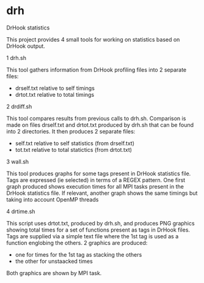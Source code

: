 # drh
DrHook statistics

This project provides 4 small tools for working on statistics based on DrHook output.

1 drh.sh

This tool gathers information from DrHook profiling files into 2 separate files:
- drself.txt relative to self timings
- drtot.txt relative to total timings

2 drdiff.sh

This tool compares results from previous calls to drh.sh. Comparison is made on files drself.txt and drtot.txt produced by drh.sh that can be found into 2 directories. It then produces 2 separate files:
- self.txt relative to self statistics (from drself.txt)
- tot.txt relative to total statictics (from drtot.txt)

3 wall.sh

This tool produces graphs for some tags present in DrHook statistics file. Tags are expressed (ie selected) in terms of a REGEX pattern. One first graph produced shows execution times for all MPI tasks present in the DrHook statistics file. If relevant, another graph shows the same timings but taking into account OpenMP threads

4 drtime.sh

This script uses drtot.txt, produced by drh.sh, and produces PNG graphics showing total times for a set of functions present as tags in DrHook files.
Tags are supplied via a simple text file where the 1st tag is used as a function englobing the others.
2 graphics are produced:
- one for times for the 1st tag as stacking the others
- the other for unstaacked times

Both graphics are shown by MPI task.
